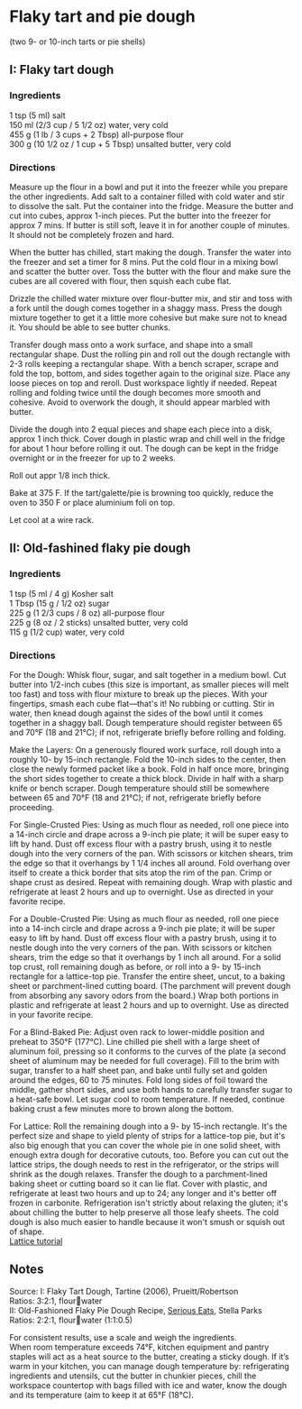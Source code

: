 # Flaky tart and pie dough  
(two 9- or 10-inch tarts or pie shells)

## I: Flaky tart dough 

### Ingredients  
1 tsp (5 ml) salt  
150 ml (2/3 cup / 5 1/2 oz) water, very cold  
455 g (1 lb / 3 cups + 2 Tbsp) all-purpose flour  
300 g (10 1/2 oz / 1 cup + 5 Tbsp) unsalted butter, very cold  

### Directions  
Measure up the flour in a bowl and put it into the freezer while you prepare the other ingredients.
Add salt to a container filled with cold water and stir to dissolve the salt. Put the container into the fridge.
Measure the butter and cut into cubes, approx 1-inch pieces. Put the butter into the freezer for approx 7 mins. 
If butter is still soft, leave it in for another couple of minutes. It should not be completely 
frozen and hard.  

When the butter has chilled, start making the dough. Transfer the water into the freezer and set a timer for 8 mins. Put the cold flour in a mixing bowl and scatter the butter over. Toss the butter with the flour and make sure the cubes are all covered with flour, then squish each cube flat.  

Drizzle the chilled water mixture over flour-butter mix, and stir and toss with a fork until the dough comes together in a shaggy mass. Press the dough mixture together to get it a little more cohesive but make sure not to knead it. You should be able to see butter chunks.  

Transfer dough mass onto a work surface, and shape into a small rectangular shape. Dust the rolling pin and roll out the dough rectangle with 2-3 rolls keeping a rectangular shape. With a bench scraper, scrape and fold the top, bottom, and sides together again to the original size. Place any loose pieces on top and reroll. Dust workspace lightly if needed. Repeat rolling and folding twice until the dough becomes more smooth and cohesive. Avoid to overwork the dough, it should appear marbled with butter.  

Divide the dough into 2 equal pieces and shape each piece into a disk, approx 1 inch thick. Cover dough in plastic wrap and chill well in the fridge for about 1 hour before rolling it out. The dough can be kept in the fridge overnight or in the freezer for up to 2 weeks.  

Roll out appr 1/8 inch thick.  

Bake at 375 F. If the tart/galette/pie is browning too quickly, reduce the oven to 350 F or place aluminium foli on top.  

Let cool at a wire rack.  
  
  
## II: Old-fashined flaky pie dough  

### Ingredients  
1 tsp (5 ml / 4 g) Kosher salt  
1 Tbsp (15 g / 1/2 oz) sugar  
225 g (1 2/3 cups / 8 oz) all-purpose flour  
225 g (8 oz / 2 sticks) unsalted butter, very cold  
115 g (1/2 cup) water, very cold  

### Directions  
For the Dough: Whisk flour, sugar, and salt together in a medium bowl. Cut butter into 1/2-inch cubes (this size is important, as smaller pieces will melt too fast) and toss with flour mixture to break up the pieces. With your fingertips, smash each cube flat—that's it! No rubbing or cutting. Stir in water, then knead dough against the sides of the bowl until it comes together in a shaggy ball. Dough temperature should register between 65 and 70°F (18 and 21°C); if not, refrigerate briefly before rolling and folding.  

Make the Layers: On a generously floured work surface, roll dough into a roughly 10- by 15-inch rectangle. Fold the 10-inch sides to the center, then close the newly formed packet like a book. Fold in half once more, bringing the short sides together to create a thick block. Divide in half with a sharp knife or bench scraper. Dough temperature should still be somewhere between 65 and 70°F (18 and 21°C); if not, refrigerate briefly before proceeding.  

For Single-Crusted Pies: Using as much flour as needed, roll one piece into a 14-inch circle and drape across a 9-inch pie plate; it will be super easy to lift by hand. Dust off excess flour with a pastry brush, using it to nestle dough into the very corners of the pan. With scissors or kitchen shears, trim the edge so that it overhangs by 1 1/4 inches all around. Fold overhang over itself to create a thick border that sits atop the rim of the pan. Crimp or shape crust as desired. Repeat with remaining dough. Wrap with plastic and refrigerate at least 2 hours and up to overnight. Use as directed in your favorite recipe.  

For a Double-Crusted Pie: Using as much flour as needed, roll one piece into a 14-inch circle and drape across a 9-inch pie plate; it will be super easy to lift by hand. Dust off excess flour with a pastry brush, using it to nestle dough into the very corners of the pan. With scissors or kitchen shears, trim the edge so that it overhangs by 1 inch all around. For a solid top crust, roll remaining dough as before, or roll into a 9- by 15-inch rectangle for a lattice-top pie. Transfer the entire sheet, uncut, to a baking sheet or parchment-lined cutting board. (The parchment will prevent dough from absorbing any savory odors from the board.) Wrap both portions in plastic and refrigerate at least 2 hours and up to overnight. Use as directed in your favorite recipe.  

For a Blind-Baked Pie: Adjust oven rack to lower-middle position and preheat to 350°F (177°C). Line chilled pie shell with a large sheet of aluminum foil, pressing so it conforms to the curves of the plate (a second sheet of aluminum may be needed for full coverage). Fill to the brim with sugar, transfer to a half sheet pan, and bake until fully set and golden around the edges, 60 to 75 minutes. Fold long sides of foil toward the middle, gather short sides, and use both hands to carefully transfer sugar to a heat-safe bowl. Let sugar cool to room temperature. If needed, continue baking crust a few minutes more to brown along the bottom.    

For Lattice: Roll the remaining dough into a 9- by 15-inch rectangle. It's the perfect size and shape to yield plenty of strips for a lattice-top pie, but it's also big enough that you can cover the whole pie in one solid sheet, with enough extra dough for decorative cutouts, too. Before you can cut out the lattice strips, the dough needs to rest in the refrigerator, or the strips will shrink as the dough relaxes. Transfer the dough to a parchment-lined baking sheet or cutting board so it can lie flat. Cover with plastic, and refrigerate at least two hours and up to 24; any longer and it's better off frozen in carbonite. Refrigeration isn't strictly about relaxing the gluten; it's about chilling the butter to help preserve all those leafy sheets. The cold dough is also much easier to handle because it won't smush or squish out of shape.  
[Lattice tutorial](https://www.seriouseats.com/2016/06/how-to-weave-a-lattice-pie.html)  


Notes
---
Source:
I: Flaky Tart Dough, Tartine (2006), Prueitt/Robertson  
Ratios: 3:2:1, flour:butter:water  
II: Old-Fashioned Flaky Pie Dough Recipe, [Serious Eats](https://www.seriouseats.com/recipes/2016/06/old-fashioned-flaky-pie-dough-recipe.html), Stella Parks  
Ratios: 2:2:1, flour:butter:water (1:1:0.5)  

For consistent results, use a scale and weigh the ingredients.  
When room temperature exceeds 74°F, kitchen equipment and pantry staples will act as a heat source to the butter, creating a sticky dough. If it’s warm in your kitchen, you can manage dough temperature by: refrigerating ingredients and utensils, cut the butter in chunkier pieces, chill the workspace countertop with bags filled with ice and water, know the dough and its temperature (aim to keep it at 65°F (18°C).  
